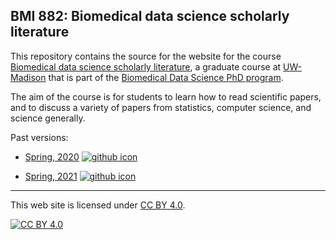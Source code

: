## BMI 882: Biomedical data science scholarly literature

This repository contains the source for the website for the course
[Biomedical data science scholarly
literature](https://kbroman.org/BMI882), a graduate course at
[UW-Madison](https://wisc.edu) that is part of the [Biomedical Data Science PhD program](https://bit.ly/MadBDS).

The aim of the course is for students to learn how to read scientific
papers, and to discuss a variety of papers from statistics,
computer science, and science generally.

Past versions:

- [Spring, 2020](https://kbroman.org/BMI882_spring2020/)
  [![github icon](https://kbroman.org/icons16/github-icon.png)](https://github.com/kbroman/BMI882_spring2020/)

- [Spring, 2021](https://kbroman.org/BMI882_spring2021/)
  [![github icon](https://kbroman.org/icons16/github-icon.png)](https://github.com/kbroman/BMI882_spring2021/)

---

This web site is licensed under
[CC BY 4.0](https://creativecommons.org/licenses/by/4.0/).

[![CC BY 4.0](https://licensebuttons.net/l/by/4.0/88x31.png)](https://creativecommons.org/licenses/by/4.0/)
